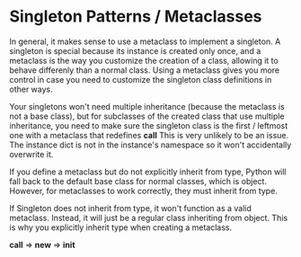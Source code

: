 # Singleton Patterns / Metaclasses

In general, it makes sense to use a metaclass to implement a singleton. A singleton is special because its instance is created only once, 
and a metaclass is the way you customize the creation of a class, allowing it to behave differenly than a normal class. Using a metaclass
gives you more control in case you need to customize the singleton class definitions in other ways.

Your singletons won't need multiple inheritance (because the metaclass is not a base class), but for subclasses of the created class that
use multiple inheritance, you need to make sure the singleton class is the first / leftmost one with a metaclass that redefines __call__ This is very unlikely to be an issue.
The instance dict is not in the instance's namespace so it won't accidentally overwrite it.

If you define a metaclass but do not explicitly inherit from type, Python will fall back to the default base class for normal classes, which is object.
However, for metaclasses to work correctly, they must inherit from type.

If Singleton does not inherit from type, it won't function as a valid metaclass. Instead, it will just be a regular class inheriting from object.
This is why you explicitly inherit type when creating a metaclass.

__call__ => __new__ => __init__
